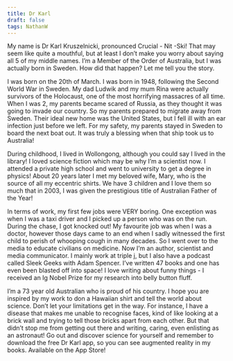 ```yaml
---
title: Dr Karl
draft: false
tags: NathanW
---
```


My name is Dr Karl Kruszelnicki, pronounced Crucial - Nit -Ski! That may seem like quite a mouthful, but at least I don’t make you worry about saying all 5 of my middle names. I’m a Member of the Order of Australia, but I was actually born in Sweden. How did that happen? Let me tell you the story.

I was born on the 20th of March. I was born in 1948, following the Second World War in Sweden. My dad Ludwik and my mum Rina were actually survivors of the Holocaust, one of the most horrifying massacres of all time. When I was 2, my parents became scared of Russia, as they thought it was going to invade our country. So my parents prepared to migrate away from Sweden. Their ideal new home was the United States, but I fell ill with an ear infection just before we left. For my safety, my parents stayed in Sweden to board the next boat out. It was truly a blessing when that ship took us to Australia!

During childhood, I lived in Wollongong, although you could say I lived in the library! I loved science fiction which may be why I’m a scientist now.  I attended a private high school and went to university to get a degree in physics! About 20 years later I met my beloved wife, Mary, who is the source of all my eccentric shirts. We have 3 children and I love them so much that in 2003, I was given the prestigious title of Australian Father of the Year!

In terms of work, my first few jobs were VERY boring. One exception was when I was a taxi driver and I picked up a person who was on the run. During the chase, I got knocked out! My favourite job was when I was a doctor, however those days came to an end when I sadly witnessed the first child to perish of whooping cough in many decades. So I went over to the media to educate civilians on medicine. Now I’m an author, scientist and media communicator. I mainly work at triple j, but I also have a podcast called Sleek Geeks with Adam Spencer. I’ve written 47 books and one has even been blasted off into space! I love writing about funny things - I received an Ig Nobel Prize for my research into belly button fluff. 

I’m a 73 year old Australian who is proud of his country. I hope you are inspired by my work to don a Hawaiian shirt and tell the world about science. Don’t let your limitations get in the way. For instance, I have a disease that makes me unable to recognise faces, kind of like looking at a brick wall and trying to tell those bricks apart from each other. But that didn’t stop me from getting out there and writing, caring, even enlisting as an astronaut! Go out and discover science for yourself and remember to download the free Dr Karl app, so you can see augmented reality in my books. Available on the App Store!
